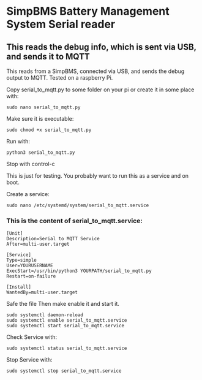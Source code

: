 # SimpBMS Battery Management System Serial reader 
## This reads the debug info, which is sent via USB, and sends it to MQTT
This reads from a SimpBMS, connected via USB, and sends the debug output to MQTT. Tested on a raspberry Pi.

Copy serial_to_mqtt.py to some folder on your pi or create it in some place with: 
```
sudo nano serial_to_mqtt.py 
```

Make sure it is executable:
```
sudo chmod +x serial_to_mqtt.py
```

Run with:
```
python3 serial_to_mqtt.py
```
Stop with control-c

This is just for testing. You probably want to run this as a service and on boot.

Create a service: 
```
sudo nano /etc/systemd/system/serial_to_mqtt.service
```
### This is the content of serial_to_mqtt.service:
```
[Unit]
Description=Serial to MQTT Service
After=multi-user.target

[Service]
Type=simple
User=YOURUSERNAME
ExecStart=/usr/bin/python3 YOURPATH/serial_to_mqtt.py
Restart=on-failure

[Install]
WantedBy=multi-user.target
```

Safe the file
Then make enable it and start it.
```
sudo systemctl daemon-reload
sudo systemctl enable serial_to_mqtt.service
sudo systemctl start serial_to_mqtt.service
```

Check Service with:
```
sudo systemctl status serial_to_mqtt.service
```
Stop Service with:
```
sudo systemctl stop serial_to_mqtt.service
```
